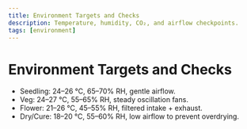 ```yaml
---
title: Environment Targets and Checks
description: Temperature, humidity, CO₂, and airflow checkpoints.
tags: [environment]
---
```


# Environment Targets and Checks

- Seedling: 24–26 °C, 65–70% RH, gentle airflow.
- Veg: 24–27 °C, 55–65% RH, steady oscillation fans.
- Flower: 21–26 °C, 45–55% RH, filtered intake + exhaust.
- Dry/Cure: 18–20 °C, 55–60% RH, low airflow to prevent overdrying.
